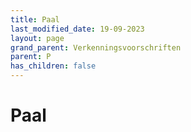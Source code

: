 ```yaml
---
title: Paal
last_modified_date: 19-09-2023
layout: page
grand_parent: Verkenningsvoorschriften
parent: P
has_children: false
---
```


Paal
====

